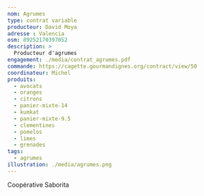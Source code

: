 ```yaml
---
nom: Agrumes
type: contrat variable
producteur: David Moya
adresse : Valencia
osm: 89252170397052
description: >
  Producteur d'agrumes
engagement: ./media/contrat_agrumes.pdf
commande: https://cagette.gourmandignes.org/contract/view/50
coordinateur: Michel
produits:
  - avocats
  - oranges
  - citrons
  - panier-mixte-14
  - kumkat
  - panier-mixte-9.5
  - clementines
  - pomelos
  - limes
  - grenades
tags:
  - agrumes
illustration: ./media/agrumes.png
---
```


Coopérative Saborita